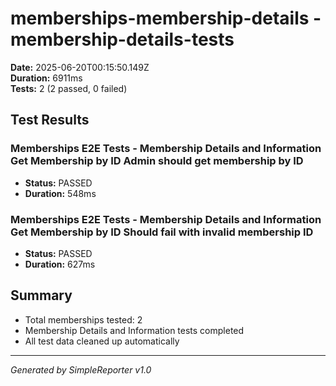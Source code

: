 # memberships-membership-details - membership-details-tests

**Date:** 2025-06-20T00:15:50.149Z  
**Duration:** 6911ms  
**Tests:** 2 (2 passed, 0 failed)

## Test Results


### Memberships E2E Tests - Membership Details and Information Get Membership by ID Admin should get membership by ID
- **Status:** PASSED
- **Duration:** 548ms



### Memberships E2E Tests - Membership Details and Information Get Membership by ID Should fail with invalid membership ID
- **Status:** PASSED
- **Duration:** 627ms



## Summary

- Total memberships tested: 2
- Membership Details and Information tests completed
- All test data cleaned up automatically

---
*Generated by SimpleReporter v1.0*
